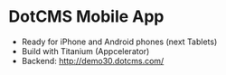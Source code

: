 DotCMS Mobile App
=================

* Ready for iPhone and Android phones (next Tablets)
* Build with Titanium (Appcelerator)
* Backend: http://demo30.dotcms.com/